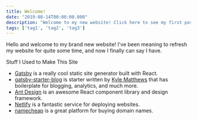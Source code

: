 ```yaml
---
title: Welcome!
date: "2019-08-14T00:00:00.000"
description: "Welcome to my new website! Click here to see my first post!"
tags: ['tag1', 'tag2', 'tag3']
---
```


Hello and welcome to my brand new website! I've been meaning to refresh
my website for quite some time, and now I finally can say I have.

Stuff I Used to Make This Site

* [Gatsby](https://www.gatsbyjs.org/) is a really cool static site generator
built with React.
* [gatsby-starter-blog](https://www.gatsbyjs.org/starters/gatsbyjs/gatsby-starter-blog/)
is starter written by [Kyle Matthews](https://twitter.com/kylemathews) that
has boilerplate for blogging, analytics, and much more.
* [Ant Design](https://ant.design/) is an awesome React component library
and design framework.
* [Netlify](https://netlify.com) is a fantastic service for deploying websites.
* [namecheap](https://www.namecheap.com/) is a great platform for buying domain names.
